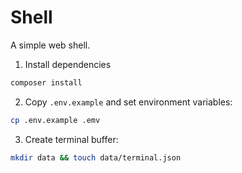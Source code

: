 # Shell
A simple web shell.

1. Install dependencies
```sh
composer install
```

2. Copy `.env.example` and set environment variables:
```sh
cp .env.example .emv
```

3. Create terminal buffer:
```sh
mkdir data && touch data/terminal.json
```